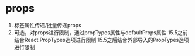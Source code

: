 # props
1. 标签属性传递/批量传递props
2. 可选，对props进行限制，通过propTypes属性与defaultProps属性
   15.5之前结合React.PropTypes选项进行限制
   15.5之后结合外部导入的PropTypes选项进行限制